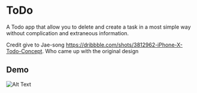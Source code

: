 # ToDo
A Todo app that allow you to delete and create a task in a most simple way without complication and extraneous information.

Credit give to Jae-song https://dribbble.com/shots/3812962-iPhone-X-Todo-Concept. Who came up with the original design



## Demo
![Alt Text](https://media.giphy.com/media/lmpRpTtaxZaUWbFVL5/giphy.gif)
